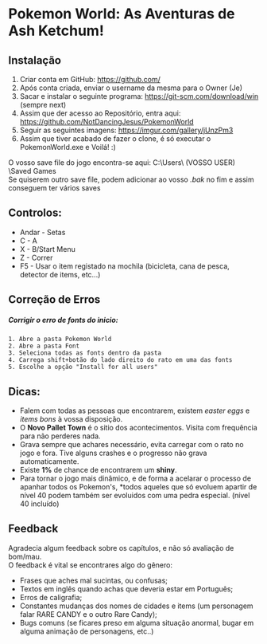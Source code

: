 # Pokemon World: As Aventuras de Ash Ketchum!

## Instalação

1. Criar conta em GitHub: https://github.com/
2. Após conta criada, enviar o username da mesma para o Owner (Je)
3. Sacar e instalar o seguinte programa: https://git-scm.com/download/win (sempre next)
4. Assim que der acesso ao Repositório, entra aqui: https://github.com/NotDancingJesus/PokemonWorld
5. Seguir as seguintes imagens: https://imgur.com/gallery/jUnzPm3
6. Assim que tiver acabado de fazer o clone, é só executar o PokemonWorld.exe e Voilá! :)

O vosso save file do jogo encontra-se aqui: C:\Users\ (VOSSO USER) \Saved Games  
Se quiserem outro save file, podem adicionar ao vosso *.bak* no fim e assim conseguem ter vários saves



## Controlos:

* Andar - Setas
* C  - A 
* X  - B/Start Menu
* Z  - Correr
* F5 - Usar o item registado na mochila (bicicleta, cana de pesca, detector de items, etc...)



## Correção de Erros

##### Corrigir o erro de fonts do inicio:
	1. Abre a pasta Pokemon World
	2. Abre a pasta Font
	3. Seleciona todas as fonts dentro da pasta
	4. Carrega shift+botão do lado direito do rato em uma das fonts
	5. Escolhe a opção "Install for all users"

## Dicas:

- Falem com todas as pessoas que encontrarem, existem *easter eggs* e *items bons* à vossa disposição.
- O **Novo Pallet Town** é o sitio dos acontecimentos. Visita com frequência para não perderes nada.
- Grava sempre que achares necessário, evita carregar com o rato no jogo e fora. Tive alguns crashes e o progresso não grava automaticamente.
- Existe **1%** de chance de encontrarem um **shiny**.
- Para tornar o jogo mais dinâmico, e de forma a acelarar o processo de apanhar todos os Pokemon's, *todos aqueles que só evoluem apartir de nível 40 podem também ser evoluidos com uma pedra especial. (nível 40 incluído)

## Feedback

Agradecia algum feedback sobre os capítulos, e não só avaliação de bom/mau.  
O feedback é vital se encontrares algo do gênero:
- Frases que aches mal sucintas, ou confusas;
- Textos em inglês quando achas que deveria estar em Português;
- Erros de caligrafia;
- Constantes mudanças dos nomes de cidades e items (um personagem falar RARE CANDY e o outro Rare Candy);
- Bugs comuns (se ficares preso em alguma situação anormal, bugar em alguma animação de personagens, etc..)
		      

